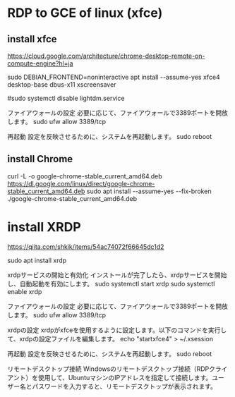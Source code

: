 # RDP to GCE of linux (xfce)

## install xfce
https://cloud.google.com/architecture/chrome-desktop-remote-on-compute-engine?hl=ja

sudo DEBIAN_FRONTEND=noninteractive apt install --assume-yes xfce4 desktop-base dbus-x11 xscreensaver

#sudo systemctl disable lightdm.service

ファイアウォールの設定 必要に応じて、ファイアウォールで3389ポートを開放します。
sudo ufw allow 3389/tcp

再起動 設定を反映させるために、システムを再起動します。
sudo reboot

## install Chrome
curl -L -o google-chrome-stable_current_amd64.deb \
https://dl.google.com/linux/direct/google-chrome-stable_current_amd64.deb
sudo apt install --assume-yes --fix-broken ./google-chrome-stable_current_amd64.deb

# install XRDP
https://qiita.com/shkik/items/54ac74072f66645dc1d2

sudo apt install xrdp

xrdpサービスの開始と有効化 インストールが完了したら、xrdpサービスを開始し、自動起動を有効にします。
sudo systemctl start xrdp
sudo systemctl enable xrdp

ファイアウォールの設定 必要に応じて、ファイアウォールで3389ポートを開放します。
sudo ufw allow 3389/tcp

xrdpの設定 xrdpがxfceを使用するように設定します。以下のコマンドを実行して、xrdpの設定ファイルを編集します。
echo "startxfce4" > ~/.xsession

再起動 設定を反映させるために、システムを再起動します。
sudo reboot

リモートデスクトップ接続 Windowsのリモートデスクトップ接続（RDPクライアント）を使用して、UbuntuマシンのIPアドレスを指定して接続します。ユーザー名とパスワードを入力すると、リモートデスクトップが表示されます。
